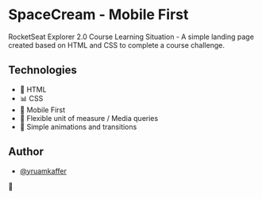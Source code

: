 # SpaceCream - Mobile First

RocketSeat Explorer 2.0 Course Learning Situation - A simple landing page created based on HTML and CSS to complete a course challenge.
## Technologies

- 📎 HTML
- 📊 CSS
- 📱 Mobile First
- 📐 Flexible unit of measure / Media queries
- 🔆 Simple animations and transitions

## Author

- [@yruamkaffer](https://www.github.com/yruamkaffer)

🍦

